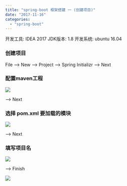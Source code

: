 ```yaml
---
title: "spring-boot 框架搭建 一 (创建项目)"
date: "2017-11-16"
categories: 
  - "spring-boot"
---
```


开发工具: IDEA 2017 JDK版本: 1.8 开发系统: ubuntu 16.04

### 创建项目

File --> New --> Project --> Spring Initializr --> Next

### 配置maven工程

![](http://qiniu.dev-share.top/image/spring-boot-maven.png)

\--> Next

### 选择 pom.xml 要加载的模块

![](http://qiniu.dev-share.top/image/spring-boot-pom.png)

\--> Next

### 填写项目名

![](http://qiniu.dev-share.top/image/spring-boot-projectname.png)

\--> Finish

![](http://qiniu.dev-share.top/image/spring-boot-project.png)
